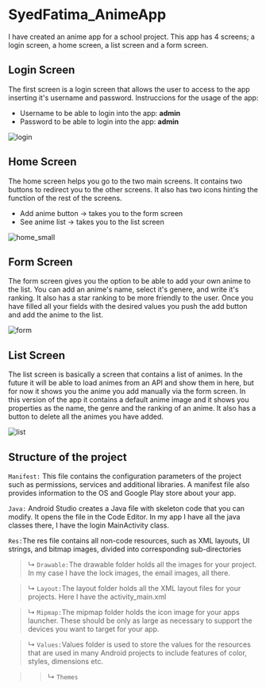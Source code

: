 # SyedFatima_AnimeApp
I have created an anime app for a school project. This app has 4 screens; a login screen, a home screen, a list screen and a form screen.

## Login Screen ##
The first screen is a login screen that allows the user to access to the app inserting it's username and password.
Instruccions for the usage of the app:
  - Username to be able to login into the app: **admin**
  - Password to be able to login into the app: **admin**

![login](https://user-images.githubusercontent.com/72110927/139954969-169a26b9-df91-45cc-85da-2544c6198c9e.png)

## Home Screen ##
The home screen helps you go to the two main screens. It contains two buttons to redirect you to the other screens. It also has two icons hinting the function of the rest of the screens.
  - Add anime button -> takes you to the form screen
  - See anime list -> takes you to the list screen
  
![home_small](https://user-images.githubusercontent.com/72110927/139954660-7ab13c33-7acf-4b86-bd7d-cb5303b5c3ac.jpg)

## Form Screen ##
The form screen gives you the option to be able to add your own anime to the list. You can add an anime's name, select it's genere, and write it's ranking. It also has a star ranking to be more friendly to the user. Once you have filled all your fields with the desired values you push the add button and add the anime to the list.

![form](https://user-images.githubusercontent.com/72110927/139956192-a07877a0-02a1-42c0-9e90-4ce0b665a31d.jpg)


## List Screen ##
The list screen is basically a screen that contains a list of animes. In the future it will be able to load animes from an API and show them in here, but for now it shows you the anime you add manually via the form screen. In this version of the app it contains a default anime image and it shows you properties as the name, the genre and the ranking of an anime. It also has a button to delete all the animes you have added.

![list](https://user-images.githubusercontent.com/72110927/139955917-6d553744-ff6b-4423-830d-18ae551439f0.jpg)



## Structure of the project ##

```Manifest:``` This file contains the configuration parameters of the project such as permissions, services and additional libraries. A manifest file also provides information to the OS and Google Play store about your app.

```Java:``` Android Studio creates a Java file with skeleton code that you can modify. It opens the file in the Code Editor. In my app I have all the java classes there, I have the login MainActivity class.

```Res:```The res file contains all non-code resources, such as XML layouts, UI strings, and bitmap images, divided into corresponding sub-directories

 > ↳ ```Drawable:```The drawable folder holds all the images for your project. In my case I have the lock images, the email images, all there.
  
  > ↳ ```Layout:```The layout folder holds all the XML layout files for your projects. Here I have the activity_main.xml
  
  > ↳ ```Mipmap:```The mipmap folder holds the icon image for your apps launcher. These should be only as large as necessary to support the devices you want to target for your app. 
  
  > ↳ ```Values:```Values folder is used to store the values for the resources that are used in many Android projects to include features of color, styles, dimensions etc.
  
  >>↳ ```Themes```
